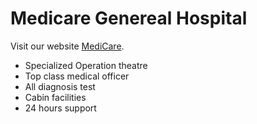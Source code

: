 # Medicare Genereal Hospital

Visit our website [MediCare](https://eager-noether-c223c7.netlify.app).

- Specialized Operation theatre
- Top class medical officer
- All diagnosis test 
- Cabin facilities
- 24 hours support